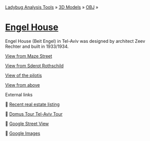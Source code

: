 ﻿[Ladybug Analysis Tools]( http://ladybug-analysis-tools.github.io/ ) » [3D Models]( http://ladybug-analysis-tools.github.io/3d-models/ ) »
[OBJ]( http://ladybug-analysis-tools.github.io/3d-models/obj/ ) »

[Engel House]( index.html )
===

Engel House (Beit Engel) in Tel-Aviv was designed by architect Zeev Rechter and built in 1933/1934. 


[View from Maze Street]( #http://ladybug-analysis-tools.github.io/3d-models/obj/engel-house/AngelHouse_Bauhaus-in-Israel-r2.obj#rx=-90#px=-30#pz=25#cx=-11#cy=16#cz=51#tx=-4#ty=5#tz=-1 )

[View from Sderot Rothschild]( #http://ladybug-analysis-tools.github.io/3d-models/obj/engel-house/AngelHouse_Bauhaus-in-Israel-r2.obj#rx=-90#px=-30#pz=25#cx=-11#cy=16#cz=51#tx=-4#ty=5#tz=-1#rx=-90#px=-30#pz=25#cx=-26#cy=10#cz=-33#tx=-4#ty=5#tz=-1 )

[View of the pilotis]( #http://ladybug-analysis-tools.github.io/3d-models/obj/engel-house/AngelHouse_Bauhaus-in-Israel-r2.obj#rx=-90#px=-30#pz=25#cx=-11#cy=16#cz=51#tx=-4#ty=5#tz=-1#rx=-90#px=-30#pz=25#cx=-29#cy=2#cz=11#tx=-13#ty=5#tz=1 )

[View from above]( #http://ladybug-analysis-tools.github.io/3d-models/obj/engel-house/AngelHouse_Bauhaus-in-Israel-r2.obj#rx=-90#px=-30#pz=25#cx=-11#cy=16#cz=51#tx=-4#ty=5#tz=-1#rx=-90#px=-30#pz=25#cx=-34#cy=40#cz=13#tx=-1#ty=2#tz=-7 )



External links

&#128279; [Recent real estate listing]( send-to.html#http://giordanadicastro1.blogspot.com/2016/03/apartment-of-rare-beauty-in-heart-of.html?view=snapshot )

&#128279; [Domus Tour Tel-Aviv Tour]( send-to.html#http://www.domusweb.it/en/architecture/2010/06/07/tel-aviv-archi-tour.html )

&#128279; [Google Street View]( send-to.html#https://www.google.com/maps/@32.0662569,34.7774316,3a,75y,154.33h,100.16t/data=!3m6!1e1!3m4!1s-LRisTP4cbuL8hx42fCgEA!2e0!7i13312!8i6656 ) 

&#128279; [Google Images]( https://www.google.com/search?q=angel+house+bauhaus+tel+aviv&espv=2&biw=1851&bih=995&tbm=isch&tbo=u&source=univ&sa=X&ved=0ahUKEwizrMP1hY_MAhUC-mMKHWW3BPUQsAQIXA&dpr=1 )



